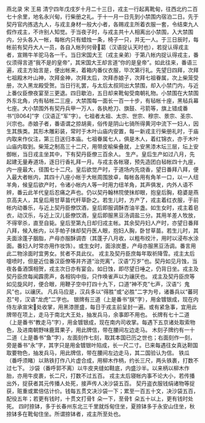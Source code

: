 燕北录 宋  王易
    清宁四年戊戌岁十月二十三日，戎主一行起离靴甸，往西北约二百七十余里，地名永兴甸，行柴册之礼。于十一月一日先到小禁围内宿泊二日。先于契丹官内拣选九人，与戎主身材一般大小者，各赐戎主所着衣服一套，令结束九人假作戎主，不许别人知觉。于当夜子时，与戎主共十人相离出小禁围，入大禁围内，分头各入一帐，每帐内只有蜡烛一条，椅子一只，并无一人。于三日辰时，每帐前有契丹大人一员，各自入帐列何骨葛（汉语捉认天时也），若捉认得戎主者，宣赐牛羊驼马各一千。当日宋国大王（戎主亲弟）于第八帐内捉认得戎主，番仪须得言道“我不是的皇帝”，其宋国大王却言道“你的是皇帝”。如此往来，番语三遍，戎主方始言是，便出帐来，着箱内番仪衣服，毕次第行礼。先望日四拜，次拜七祖殿木叶山神，次拜金神，次拜太后，次拜赤娘子，次拜七祖眷属，次上柴笼受册，次入黑龙殿受贺。当日行礼罢，与太后太叔同出大禁围，却入小禁门内，与近上番仪臣僚夜宴至三更退。四日歇泊，五日却来靴甸受南朝礼物。小禁围在大禁围外东北角，内有毡帐二三座，大禁围每一面长一百一十步，有毡帐十座，黑毡兵幕七座。大小禁围外有契丹兵甲一万人，各执枪刀、旗鼓、弓箭等，旗上错成番书“[B064]”字（汉语正“军”字）。七祖者太祖、太宗、世宗、穆宗、景宗、圣宗、兴宗也。赤娘子者，番语谓之掠胡奥，俗传是阴山七骑所得黄河中流下一妇人，因生其族类。其形木雕彩装，常时于木叶山庙内安置，每一新戎主行柴册礼时，于庙内取来作仪注，第三日送归本庙。七祖眷属七人，俱是木人，着红锦衣，亦于木叶山庙内取到。柴笼之制高三十二尺，用带皮榆柴叠就，上安黑漆木坛三层，坛上安御帐，当日戎主坐其中，下有契丹臣僚三百余人。
    生产。皇后生产如过八月，先起建无量寿道场，逐日行香礼拜一月。与戎主各帐寝，预先造团白毡帐四十九座，内一座最大，径围七十二尺。皇后欲觉产时，于道场内先烧香，望日番拜八拜，便入最大者帐内，其四十八座小帐于大帐周围放卓，每帐各用有角羊一口，以一人纽羊角，候皇后欲产时，令诸小帐内人等一时用力纽羊角，其声俱发，内外人语不辨，番云此羊代皇后忍痛之声也。仍以契丹翰林院使抹却眼，抱皇后胸，稳婆是燕京高夫人，其皇后用甘草苗代杆草卧之。若生儿时，方产了，戎主着红衣服，于前帐内动番乐，与近上契丹臣僚饮酒，皇后即服调酥杏油半盏。如生女时，戎主着皂衣，动汉乐，与近上汉儿臣僚饮酒，皇后即服黑豆汤调盐三分。其用羊差人牧放，不得宰杀，直至自毙。皇后至第九日却归戎主帐。其余契丹妇人产时，亦望日番拜八拜，候入帐内，以手帕子抹却契丹医人眼，抱妇人胸，卧甘草苗。若生儿时，其夫面涂蓬子胭脂，产母亦服酥调杏（其蓬子八月收，以粗布绞汁，用时以浸布水涂面。番妇人时常亦用作妆饰）。或生女时，面涂炭墨，产母亦服黑豆汤调。番言用此二物涂面时宜男女。贫者不具此仪。
    戎主及契丹臣庶每年取祈降雪。戎主太后嚏喷时，但是近位番汉臣僚等并齐道“治兜离”，汉语“万岁”也。契丹如见月蚀，当夜各备酒馔相贺，戎主次日亦有宴会。如日蚀，即尽望日唾之，仍背日坐。戎主及契丹臣庶每闻霹雳声，各相钩中指，只作唤雀声以为禳厌也。
    戎主及契丹臣庶等如见旋风时，便合眼，用鞭子空中打四十九下，口道“神不克”七声，汉语“氵鬼风”也，以禳厌。
    凡兵马应是，汉兵多以“得胜”或“必胜”二字为号，诸番兵以“蕃珂忍”号，汉语“龙虎”二字也。
    银牌有三道（上是番书“朕”字），用金镀银成，现在内侍左承宣宋处收掌，用黑漆匣盛，每日于戎主前呈封一遍。或有紧急事，宜用此牌带在项上，走马于南北大王处，抽发兵马，余事即不用也。
    长牌有七十二道（上是番书“教走马”字），用金镀银成，现在南内司收掌。每遇下五京诸处取索物色，及进南朝野味鹿茸果子，用此牌信，带在腰间左边走马。
    木刻子牌约有一十二道（上是番书“鱼”字），左面刻作七刻，取其本国已历之世也；右面刻作一刻，旁是番书“永”字，其字只是用金镀银叶陷成，长一尺二寸。已来每遇往女真达靼国取要物色，抽发兵马，用此牌信，带在腰间左边走马，其二国验认为信。
    铁瓜（番呼须睹）以熟铁打作八片虚合成，用柳木作柄，约长三尺，两头铁裹，打数不过七下。
    沙袋（番呼郭不离）以牛皮夹缝如鞋底，内盛沙半。以来柄以柳木作胎，亦用牛皮裹，长二尺，打数不过五百。
    戎主太后寝帐内事不论大小，若传播出外，捉获者其元传播人处死，接声传人决沙袋五百。
    契丹盗衣服钱绢诸物等捉获，赃重或累倍估计价。钱每五贯文决沙袋一下；累至一百五十文，决沙袋五百，配役五年；若更有钱时，十贯文打骨钅朵一下，至骨钅朵五十以上，更有钱时处死。
    四时捺钵，多于长春州东北三千里就烁甸住坐，夏捺钵多于永安山住坐，秋捺钵多在靴甸住坐。所谓捺钵者，戎主所至处也。
